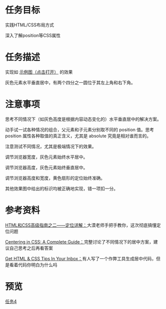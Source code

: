 # 任务目标

实践HTML/CSS布局方式

深入了解position等CSS属性

# 任务描述

实现如 [示例图（点击打开）](http://7xrp04.com1.z0.glb.clouddn.com/task_1_4_1.png) 的效果

灰色元素水平垂直居中，有两个四分之一圆位于其左上角和右下角。

# 注意事项

思考不同情况下（如灰色高度是根据内容动态变化的）水平垂直居中的解决方案。

动手试一试各种情况的组合，父元素和子元素分别取不同的 position 值。思考 position 属性各种取值的真正含义，尤其是 absolute 究竟是相对谁而言的。

注意测试不同情况，尤其是极端情况下的效果。

调节浏览器宽度，灰色元素始终水平居中。

调节浏览器高度，灰色元素始终垂直居中。

调节浏览器高度和宽度，黄色扇形的定位始终准确。

其他效果图中给出的标识均被正确地实现，错一项扣一分。

# 参考资料

[HTML和CSS高级指南之二——定位详解：](http://www.w3cplus.com/css/advanced-html-css-lesson2-detailed-css-positioning.html)大漠老师手把手教你，这次彻底搞懂定位问题

[Centering in CSS: A Complete Guide：](https://css-tricks.com/centering-css-complete-guide/)完整讨论了不同情况下的居中方案，建议自己思考之后再看答案

[Get HTML & CSS Tips In Your Inbox：](http://howtocenterincss.com/)有人写了一个作弊工具生成居中代码，但是看着代码你明白为什么吗

# 预览

[任务4](https://zy343134464.github.io/html5css3-IFE2016/task4/task.html)